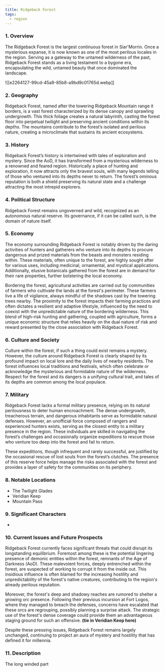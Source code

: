 ```yaml
---
title: Ridgeback Forest
tags:
  - region
---
```

### 1. **Overview**

The Ridgeback Forest is the largest continuous forest in Siar'Morrin. Once a mysterious expanse, it is now known as one of the most perilous locales in the region. Serving as a gateway to the untamed wilderness of the past, Ridgeback Forest stands as a living testament to a bygone era, encapsulating the wild, untamed beauty that once dominated the landscape.

![[e2264127-99cd-45a9-85b8-a9bd9c01765d.webp]]
### 2. **Geography**

Ridgeback Forest, named after the towering Ridgeback Mountain range it borders, is a vast forest characterized by its dense canopy and sprawling undergrowth. This thick foliage creates a natural labyrinth, casting the forest floor into perpetual twilight and preserving ancient conditions within its depths. The mountains contribute to the forest’s isolated and perilous nature, creating a microclimate that sustains its ancient ecosystems.

### 3. **History**

Ridgeback Forest’s history is intertwined with tales of exploration and mystery. Since the AoD, it has transformed from a mysterious wilderness to a renowned and feared region. Historically a place of hunting and exploration, it now attracts only the bravest souls, with many legends telling of those who ventured into its depths never to return. The forest’s ominous reputation is both a shield preserving its natural state and a challenge attracting the most intrepid explorers.

### 4. **Political Structure**

Ridgeback Forest remains ungoverned and wild, recognized as an autonomous natural reserve. Its governance, if it can be called such, is the domain of nature itself.

### 5. **Economy**

The economy surrounding Ridgeback Forest is notably driven by the daring activities of hunters and gatherers who venture into its depths to procure dangerous and prized materials from the beasts and monsters residing within. These materials, often unique to the forest, are highly sought after for various uses, including medicinal, ornamental, and mystical applications. Additionally, elusive botanicals gathered from the forest are in demand for their rare properties, further bolstering the local economy.

Bordering the forest, agricultural activities are carried out by communities of farmers who cultivate the lands at the forest's perimeter. These farmers live a life of vigilance, always mindful of the shadows cast by the towering trees nearby. The proximity to the forest impacts their farming practices and often dictates a resilient and adaptive lifestyle, influenced by the need to coexist with the unpredictable nature of the bordering wilderness. This blend of high-risk hunting and gathering, coupled with agriculture, forms a unique economic structure that relies heavily on the dual nature of risk and reward presented by the close association with Ridgeback Forest.

### 6. **Culture and Society**

Culture within the forest, if such a thing could exist remains a mystery. However, the culture around Ridgeback Forest is clearly shaped by its profound impact on local lore and the daily lives of nearby residents. The forest influences local traditions and festivals, which often celebrate or acknowledge the mysterious and formidable nature of the wilderness. Respect for the forest and its dangers is a unifying cultural trait, and tales of its depths are common among the local populace.

### 7. **Military**

Ridgeback Forest lacks a formal military presence, relying on its natural perilousness to deter human encroachment. The dense undergrowth, treacherous terrain, and dangerous inhabitants serve as formidable natural defenses. However, an unofficial force composed of rangers and experienced hunters exists, serving as the closest entity to a military presence in the region. These individuals are skilled in navigating the forest’s challenges and occasionally organize expeditions to rescue those who venture too deep into the forest and fail to return.

These expeditions, though infrequent and rarely successful, are justified by the occasional rescue of lost souls from the forest’s clutches. The presence of this reserve force helps manage the risks associated with the forest and provides a layer of safety for the communities on its periphery.

### 8. **Notable Locations**

- The Twilight Glades
- Veridian Keep
- Mountain Pass

### 9. **Significant Characters**

- 

### 10. **Current Issues and Future Prospects**

Ridgeback Forest currently faces significant threats that could disrupt its longstanding equilibrium. Foremost among these is the potential lingering presence of demonic entities within the forest, remnants of the Age of Darkness (AoD). These malevolent forces, deeply entrenched within the forest, are suspected of working to corrupt it from the inside out. This insidious influence is often blamed for the increasing hostility and unpredictability of the forest's native creatures, contributing to the region's already perilous reputation.

Moreover, the forest's deep and shadowy reaches are rumored to shelter a growing orc presence. Following their previous incursion at Fort Logos, where they managed to breach the defenses, concerns have escalated that these orcs are regrouping, possibly planning a surprise attack. The strategic use of the forest's dense coverage could provide them an advantageous staging ground for such an offensive. **(tie in Veridian Keep here)**

Despite these pressing issues, Ridgeback Forest remains largely unchanged, continuing to project an aura of mystery and hostility that has defined it for millennia.

### 11. **Description**

The long winded part
